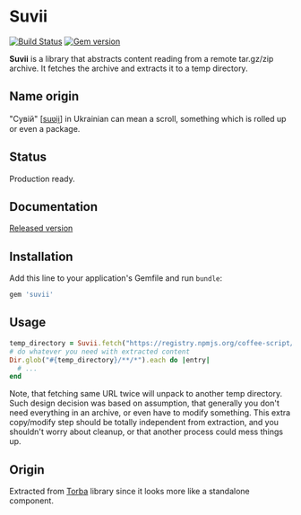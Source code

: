 # Suvii

[![Build Status](https://img.shields.io/travis/torba-rb/suvii.svg)](https://travis-ci.org/torba-rb/suvii)
[![Gem version](https://img.shields.io/gem/v/suvii.svg)](https://rubygems.org/gems/suvii)

**Suvii** is a library that abstracts content reading from a remote tar.gz/zip archive. It fetches
the archive and extracts it to a temp directory.

## Name origin

"Сувій" [[suʋii̯][suvii-pronounce]] in Ukrainian can mean a scroll, something which is rolled up or
even a package.

## Status

Production ready.

## Documentation

[Released version](http://rubydoc.info/gems/suvii/0.1.0)


## Installation

Add this line to your application's Gemfile and run `bundle`:

```ruby
gem 'suvii'
```

## Usage

```ruby
temp_directory = Suvii.fetch("https://registry.npmjs.org/coffee-script/-/coffee-script-2.0.0.tgz")
# do whatever you need with extracted content
Dir.glob("#{temp_directory}/**/*").each do |entry|
  # ...
end
```

Note, that fetching same URL twice will unpack to another temp directory. Such design decision was
based on assumption, that generally you don't need everything in an archive, or even have to modify
something. This extra copy/modify step should be totally independent from extraction, and you shouldn't
worry about cleanup, or that another process could mess things up.

## Origin

Extracted from [Torba][torba-github] library since it looks more like a standalone component.

[suvii-pronounce]: https://commons.wikimedia.org/wiki/File:Uk-%D1%81%D1%83%D0%B2%D1%96%D0%B9.ogg
[torba-github]: https://github.com/torba-rb/torba

